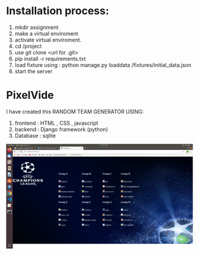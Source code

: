 # Installation process:
1. mkdir assignment
2. make a virtual enviroment
3. activate virtual enviroment.
4. cd /project
5. use git clone <url for .git>
6. pip install -r requirements.txt
9. load fixture using : python manage.py loaddata /fixtures/initial_data.json
10. start the server

# PixelVide

I have created this RANDOM TEAM GENERATOR USING:
1. frontend : HTML , CSS , javascript 
2. backend : Django framework (python)
3. Database : sqlite

![](webPage/webpage.png)
